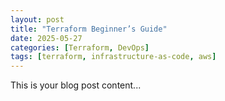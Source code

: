```yaml
---
layout: post
title: "Terraform Beginner’s Guide"
date: 2025-05-27
categories: [Terraform, DevOps]
tags: [terraform, infrastructure-as-code, aws]
---
```


This is your blog post content...
